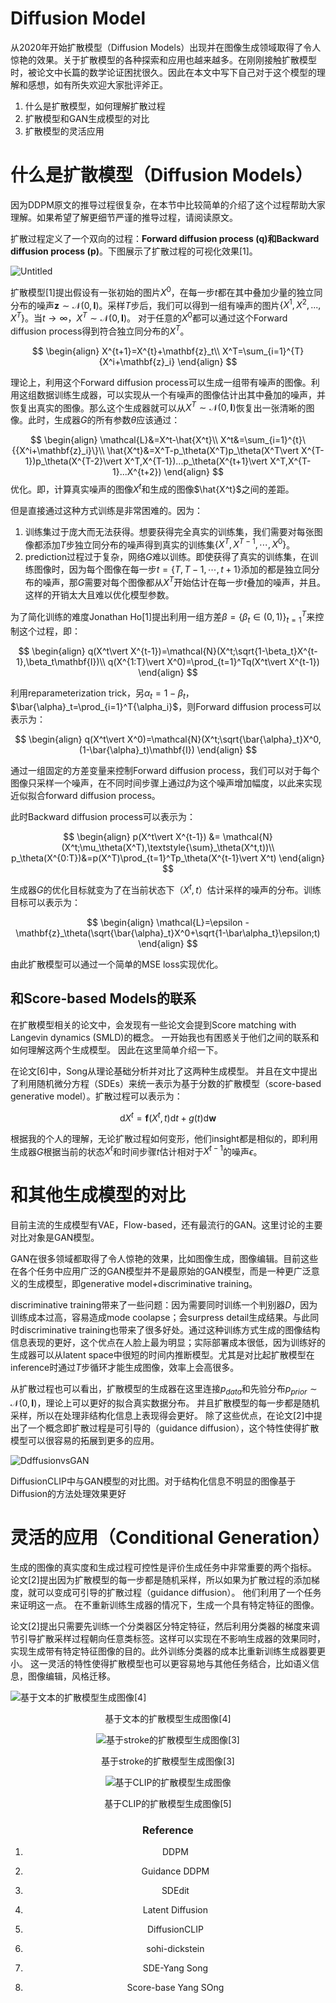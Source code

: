 # Diffusion Model

从2020年开始扩散模型（Diffusion Models）出现并在图像生成领域取得了令人惊艳的效果。关于扩散模型的各种探索和应用也越来越多。在刚刚接触扩散模型时，被论文中长篇的数学论证困扰很久。因此在本文中写下自己对于这个模型的理解和感想，如有所失欢迎大家批评斧正。

1. 什么是扩散模型，如何理解扩散过程
2. 扩散模型和GAN生成模型的对比
3. 扩散模型的灵活应用

# 什么是扩散模型（Diffusion Models）

因为DDPM原文的推导过程很复杂，在本节中比较简单的介绍了这个过程帮助大家理解。如果希望了解更细节严谨的推导过程，请阅读原文。

扩散过程定义了一个双向的过程：**Forward diffusion process (q)**和**Backward diffusion process (p)**。下图展示了扩散过程的可视化效果[1]。

![Untitled](Diffusion%20Model%203a636ca9a6504cf2bd8f3fd9819a64bc/Untitled.png)

扩散模型[1]提出假设有一张初始的图片$X^0$，在每一步$t$都在其中叠加少量的独立同分布的噪声$\mathbf{z}\sim\mathcal{N}(0,\mathbf{I})$。采样$T$步后，我们可以得到一组有噪声的图片$\{X^1,X^2,...,X^T\}$。当$t\rightarrow\infty$，$X^T\sim\mathcal{N}(0,\mathbf{I})$。
对于任意的$X^0$都可以通过这个Forward diffusion process得到符合独立同分布的$X^T$。

$$
\begin{align}
X^{t+1}=X^{t}+\mathbf{z}_t\\
X^T=\sum_{i=1}^{T}{X^i+\mathbf{z}_i}
\end{align}
$$

理论上，利用这个Forward diffusion process可以生成一组带有噪声的图像。利用这组数据训练生成器，可以实现从一个有噪声的图像估计出其中叠加的噪声，并恢复出真实的图像。那么这个生成器就可以从$X^T\sim\mathcal{N}(0,\mathbf{I})$恢复出一张清晰的图像。此时，生成器$G$的所有参数$\theta$应该通过：

$$
\begin{align}
\mathcal{L}&=X^t-\hat{X^t}\\
X^t&=\sum_{i=1}^{t}\{{X^i+\mathbf{z}_i}\}\\
\hat{X^t}&=X^T-p_\theta(X^T)p_\theta(X^T\vert X^{T-1})p_\theta(X^{T-2}\vert X^T,X^{T-1})...p_\theta(X^{t+1}\vert X^T,X^{T-1}...X^{t+2})
\end{align}
$$
优化。即，计算真实噪声的图像$X^t$和生成的图像$\hat{X^t}$之间的差距。

但是直接通过这种方式训练是非常困难的。因为：

1. 训练集过于庞大而无法获得。想要获得完全真实的训练集，我们需要对每张图像都添加$T$步独立同分布的噪声得到真实的训练集$\{X^T,X^{T-1},\cdots,X^0\}$。
2. prediction过程过于复杂，网络$G$难以训练。即使获得了真实的训练集，在训练图像时，因为每个图像在每一步$t=\{T,T-1,\cdots,t+1\}$添加的都是独立同分布的噪声，那$G$需要对每个图像都从$X^T$开始估计在每一步$t$叠加的噪声，并且。这样的开销太大且难以优化模型参数。

为了简化训练的难度Jonathan Ho[1]提出利用一组方差$\beta=\{ \beta_t\in(0,1) \}_{t=1}^T$来控制这个过程，即：

$$
\begin{align}
q(X^t\vert X^{t-1})=\mathcal{N}(X^t;\sqrt{1-\beta_t}X^{t-1},\beta_t\mathbf{I})\\
q(X^{1:T}\vert X^0)=\prod_{t=1}^Tq(X^t\vert X^{t-1})
\end{align}
$$

利用reparameterization trick，另$\alpha_t=1-\beta_t$，$\bar{\alpha}_t=\prod_{i=1}^T{\alpha_i}$，则Forward diffusion process可以表示为：

$$
\begin{align}
q(X^t\vert X^0)=\mathcal{N}(X^t;\sqrt{\bar{\alpha}_t}X^0,(1-\bar{\alpha}_t)\mathbf{I})
\end{align}
$$

通过一组固定的方差变量来控制Forward diffusion process，我们可以对于每个图像只采样一个噪声，在不同时间步骤上通过$\beta$为这个噪声增加幅度，以此来实现近似拟合forward diffusion process。

此时Backward diffusion process可以表示为：

$$
\begin{align}
p(X^t\vert X^{t-1}) &= \mathcal{N}(X^t;\mu_\theta(X^T),\textstyle{\sum}_\theta(X^t,t))\\
p_\theta(X^{0:T})&=p(X^T)\prod_{t=1}^Tp_\theta(X^{t-1}\vert X^t)
\end{align}
$$

生成器$G$的优化目标就变为了在当前状态下（$X^t,t$）估计采样的噪声的分布。训练目标可以表示为：

$$
\begin{align}
\mathcal{L}=\epsilon - \mathbf{z}_\theta(\sqrt{\bar{\alpha}_t}X^0+\sqrt{1-\bar\alpha_t}\epsilon;t)
\end{align}
$$

由此扩散模型可以通过一个简单的MSE loss实现优化。

## 和Score-based Models的联系

在扩散模型相关的论文中，会发现有一些论文会提到Score matching with Langevin dynamics (SMLD)的概念。
一开始我也有困惑关于他们之间的联系和如何理解这两个生成模型。
因此在这里简单介绍一下。

在论文[6]中，Song从理论基础分析并对比了这两种生成模型。
并且在文中提出了利用随机微分方程（SDEs）来统一表示为基于分数的扩散模型（score-based generative model）。扩散过程可以表示为：

$$
\mathrm{d}{X^t}=\mathbf{f}(X^t,t)\mathrm{d}t+g(t)\mathrm{d}\mathbf{w}
$$

根据我的个人的理解，无论扩散过程如何变形，他们insight都是相似的，即利用生成器$G$根据当前的状态$X^t$和时间步骤$t$估计相对于$X^{t-1}$的噪声$\epsilon$。

# 和其他生成模型的对比

目前主流的生成模型有VAE，Flow-based，还有最流行的GAN。这里讨论的主要对比对象是GAN模型。

GAN在很多领域都取得了令人惊艳的效果，比如图像生成，图像编辑。目前这些在各个任务中应用广泛的GAN模型并不是最原始的GAN模型，而是一种更广泛意义的生成模型，即generative model+discriminative training。

discriminative training带来了一些问题：因为需要同时训练一个判别器$D$，因为训练成本过高，容易造成mode coolapse；会surpress detail生成结果。与此同时discriminative training也带来了很多好处。通过这种训练方式生成的图像结构信息表现的更好，这个优点在人脸上最为明显；实际部署成本很低，因为训练好的生成器可以从latent space中很短的时间内推断模型。尤其是对比起扩散模型在inference时通过$T$步循环才能生成图像，效率上会高很多。

从扩散过程也可以看出，扩散模型的生成器在这里连接$p_{data}$和先验分布$p_{prior}\sim\mathcal{N}(0,\mathbf{I})$，理论上可以更好的拟合真实数据分布。
并且扩散模型的每一步都是随机采样，所以在处理非结构化信息上表现得会更好。
除了这些优点，在论文[2]中提出了一个概念即扩散过程是可引导的（guidance diffusion），这个特性使得扩散模型可以很容易的拓展到更多的应用。

![DdffusionvsGAN](Diffusion%20Model%203a636ca9a6504cf2bd8f3fd9819a64bc/Untitled%204.jpg)

DiffusionCLIP中与GAN模型的对比图。对于结构化信息不明显的图像基于Diffusion的方法处理效果更好


# 灵活的应用（Conditional Generation）
生成的图像的真实度和生成过程可控性是评价生成任务中非常重要的两个指标。
论文[2]提出因为扩散模型的每一步都是随机采样，所以如果为扩散过程的添加梯度，就可以变成可引导的扩散过程（guidance diffusion）。
他们利用了一个任务来证明这一点。
在不重新训练生成器的情况下，生成一个具有特定特征的图像。

论文[2]提出只需要先训练一个分类器区分特定特征，然后利用分类器的梯度来调节引导扩散采样过程朝向任意类标签。这样可以实现在不影响生成器的效果同时，实现生成带有特定特征图像的目的。此外训练分类器的成本比重新训练生成器要更小。
这一灵活的特性使得扩散模型也可以更容易地与其他任务结合，比如语义信息，图像编辑，风格迁移。



![基于文本的扩散模型生成图像[4]](Diffusion%20Model%203a636ca9a6504cf2bd8f3fd9819a64bc/Untitled%201.png)
<center>基于文本的扩散模型生成图像[4]<center>


![基于stroke的扩散模型生成图像[3]](Diffusion%20Model%203a636ca9a6504cf2bd8f3fd9819a64bc/Untitled%202.png)
<center>基于stroke的扩散模型生成图像[3]<center>

![基于CLIP的扩散模型生成图像](Diffusion%20Model%203a636ca9a6504cf2bd8f3fd9819a64bc/Untitled%203.png)
<center>基于CLIP的扩散模型生成图像[5]<center>



### Reference

1. DDPM

2. Guidance DDPM

3. SDEdit

4. Latent Diffusion

5. DiffusionCLIP

6. sohi-dickstein

7. SDE-Yang Song

8. Score-base Yang SOng